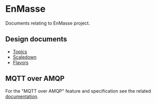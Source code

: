 # EnMasse

Documents relating to EnMasse project.

## Design documents

   * [Topics](topics/design.md)
   * [Scaledown](scaledown/design.md)
   * [Flavors](flavors/design.md)

## MQTT over AMQP

For the "MQTT over AMQP" feature and specification see the related [documentation](mqtt-over-amqp/README.md).

